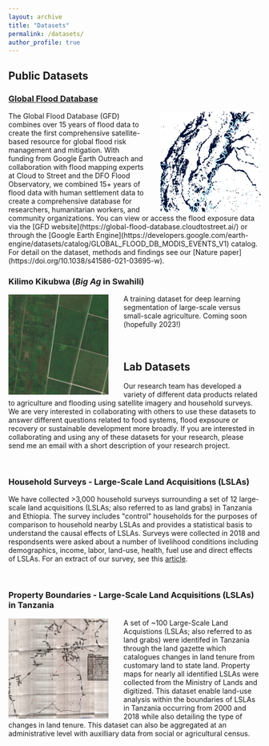 ```yaml
---
layout: archive
title: "Datasets"
permalink: /datasets/
author_profile: true
---
```


## Public Datasets

### [Global Flood Database](https://global-flood-database.cloudtostreet.ai/)
<img style="margin-left: 30px" align="right" width="200" height="200" src="../images/data_icons_gfd.png">
The Global Flood Database (GFD) combines over 15 years of flood data to create the first comprehensive satellite-based resource for global flood risk management and mitigation. With funding from Google Earth Outreach and collaboration with flood mapping experts at Cloud to Street and the DFO Flood Observatory, we combined 15+ years of flood data with human settlement data to create a comprehensive database for researchers, humanitarian workers, and community organizations. You can view or access the flood exposure data via the [GFD website](https://global-flood-database.cloudtostreet.ai/) or through the [Google Earth Engine](https://developers.google.com/earth-engine/datasets/catalog/GLOBAL_FLOOD_DB_MODIS_EVENTS_V1) catalog. For detail on the dataset, methods and findings see our [Nature paper](https://doi.org/10.1038/s41586-021-03695-w).

<br/>

### Kilimo Kikubwa (*Big Ag* in Swahili)
<img style="margin-right: 30px" align="left" width="200" height="200" src="../images/data_icon_kilimokikubwa.PNG">
A training dataset for deep learning segmentation of large-scale versus small-scale agriculture. Coming soon (hopefully 2023!)

<br/>
<br/>
<br/>

## Lab Datasets
Our research team has developed a variety of different data products related to agriculture and flooding using satellite imagery and household surveys. We are very interested in collaborating with others to use these datasets to answer different questions related to food systems, flood expsoure or recovery or sustainable development more broadly. If you are interested in collaborating and using any of these datasets for your research, please send me an email with a short description of your research project.

<br/>

### Household Surveys - Large-Scale Land Acquisitions (LSLAs)
We have collected >3,000 household surveys surrounding a set of 12 large-scale land acquisitions (LSLAs; also referred to as land grabs) in Tanzania and Ethiopia. The survey includes "control" households for the purposes of comparison to household nearby LSLAs and provides a statistical basis to understand the causal effects of LSLAs. Surveys were collected in 2018 and respondsents were asked about a number of livelihood conditions including demographics, income, labor, land-use, health, fuel use and direct effects of LSLAs. For an extract of our survey, see this [article](https://iopscience.iop.org/article/10.1088/1748-9326/ac8067).

<br/>

### Property Boundaries - Large-Scale Land Acquisitions (LSLAs) in Tanzania
<img style="margin-right: 30px" align="left" width="200" height="200" src="../images/data_icon_propertymaps.png">
A set of ~100 Large-Scale Land Acquistions (LSLAs; also referred to as land grabs) were identifed in Tanzania through the land gazette which catalogues changes in land tenure from customary land to state land. Property maps for nearly all identified LSLAs were collected from the Ministry of Lands and digitized. This dataset enable land-use analysis within the boundaries of LSLAs in Tanzania occurring from 2000 and 2018 while also detailing the type of changes in land tenure. This dataset can also be aggregated at an administrative level with auxilliary data from social or agricultural census.  
